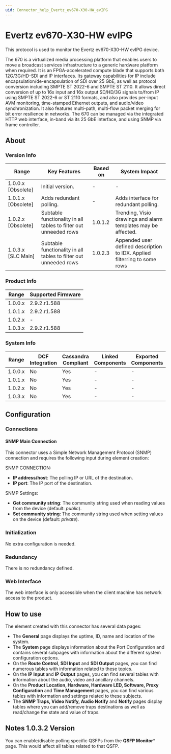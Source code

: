 ```yaml
---
uid: Connector_help_Evertz_ev670-X30-HW_evIPG
---
```


# Evertz ev670-X30-HW evIPG

This protocol is used to monitor the Evertz ev670-X30-HW evIPG device.

The 670 is a virtualized media processing platform that enables users to move a broadcast services infrastructure to a generic hardware platform when required. It is an FPGA-accelerated compute blade that supports both 12G/3G/HD-SDI and IP interfaces. Its gateway capabilities for IP include encapsulation/de-encapsulation of SDI over 25 GbE, as well as protocol conversion including SMPTE ST 2022-6 and SMPTE ST 2110. It allows direct conversion of up to 16x input and 16x output SD/HD/3G signals to/from IP using SMPTE ST 2022-6 or ST 2110 formats, and also provides per-input AVM monitoring, time-stamped Ethernet outputs, and audio/video synchronization. It also features multi-path, multi-flow packet merging for bit error resilience in networks. The 670 can be managed via the integrated HTTP web interface, in-band via its 25 GbE interface, and using SNMP via frame controller.

## About

### Version Info

| **Range**            | **Key Features**                                                 | **Based on** | **System Impact**                                             |
|----------------------|------------------------------------------------------------------|--------------|---------------------------------------------------------------|
| 1.0.0.x [Obsolete]     |Initial version.                                                 | -            | -                                                             |
| 1.0.1.x [Obsolete]     |Adds redundant polling.                                          | -            | Adds interface for redundant polling.                         |
| 1.0.2.x [Obsolete]   | Subtable functionality in all tables to filter out unneeded rows | 1.0.1.2      | Trending, Visio drawings and alarm templates may be affected. |
| 1.0.3.x [SLC Main]   | Subtable functionality in all tables to filter out unneeded rows | 1.0.2.3      | Appended user defined description to IDX. Applied filterring to some rows |
### Product Info

| Range     | Supported Firmware     |
|-----------|------------------------|
| 1.0.0.x   | 2.9.2.r1.588           |
| 1.0.1.x   | 2.9.2.r1.588           |
| 1.0.2.x   | -                      |
| 1.0.3.x   | 2.9.2.r1.588           |

### System Info

| Range     | DCF Integration     | Cassandra Compliant     | Linked Components     | Exported Components     |
|-----------|---------------------|-------------------------|-----------------------|-------------------------|
| 1.0.0.x   | No                  | Yes                     | -                     | -                       |
| 1.0.1.x   | No                  | Yes                     | -                     | -                       |
| 1.0.2.x   | No                  | Yes                     | -                     | -                       |
| 1.0.3.x   | No                  | Yes                     | -                     | -                       |

## Configuration

### Connections

#### SNMP Main Connection

This connector uses a Simple Network Management Protocol (SNMP) connection and requires the following input during element creation:

SNMP CONNECTION:

- **IP address/host**: The polling IP or URL of the destination.
- **IP port**: The IP port of the destination.

SNMP Settings:

- **Get community string**: The community string used when reading values from the device (default: *public*).
- **Set community string**: The community string used when setting values on the device (default: *private*).

### Initialization

No extra configuration is needed.

### Redundancy

There is no redundancy defined.

### Web Interface

The web interface is only accessible when the client machine has network access to the product.

## How to use

The element created with this connector has several data pages:

- The **General** page displays the uptime, ID, name and location of the system.
- The **System** page displays information about the Port Configuration and contains several subpages with information about the different system configuration options.
- On the **Route Control**, **SDI Input** and **SDI Output** pages, you can find numerous tables with information related to these topics.
- On the **IP Input** and **IP** **Output** pages, you can find several tables with information about the audio, video and ancillary channels.
- On the **Product Location, Hardware, Hardware LED, Software, Proxy Configuration** and **Time Management** pages, you can find various tables with information and settings related to these subjects.
- The **SNMP Traps, Video Notify, Audio Notify** and **Notify** pages display tables where you can add/remove traps destinations as well as read/change the state and value of traps.

## Notes 1.0.3.2 Version

You can enable/disable polling specific QSFPs from the **QSFP Monitor*** page. This would affect all tables related to that QSFP.